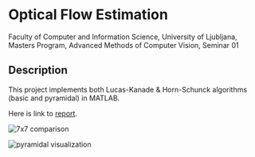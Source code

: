 # Optical Flow Estimation
Faculty of Computer and Information Science, University of Ljubljana, Masters Program, Advanced Methods of Computer Vision, Seminar 01

## Description
This project implements both Lucas-Kanade & Horn-Schunck algorithms (basic and pyramidal) in MATLAB.

Here is link to [report](report/main.pdf).

![7x7 comparison](report/results/comparison_7x7_labled.jpg)

![pyramidal visualization](report/results/comparison_random_1000_1_layers_with_labels.jpg)